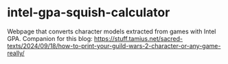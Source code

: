 # intel-gpa-squish-calculator
Webpage that converts character models extracted from games with Intel GPA. Companion for this blog: https://stuff.tamius.net/sacred-texts/2024/09/18/how-to-print-your-guild-wars-2-character-or-any-game-really/
